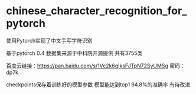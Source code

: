 # chinese_character_recognition_for_pytorch
使用Pytorch实现了中文手写字符识别

基于pytorch 0.4
数据集来源于中科院开源提供 共有3755类

百度云链接：https://pan.baidu.com/s/1Vc2k6qIksFJTpN72SyUMSg 密码：dp7k

checkpoints保存着训练好的模型参数
模型能达到top1 94.8%的准确率
有待改进

